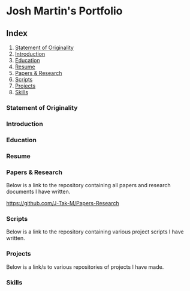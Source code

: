 # Josh Martin's Portfolio
## Index
1. [Statement of Originality](https://github.com/J-Tak-M/Josh-M.github.io/blob/main/README.md#statement-of-originality)
2. [Introduction](https://github.com/J-Tak-M/Josh-M.github.io/blob/main/README.md#introduction)
3. [Education](https://github.com/J-Tak-M/Josh-M.github.io/blob/main/README.md#education)
4. [Resume](https://github.com/J-Tak-M/Josh-M.github.io/blob/main/README.md#resume)
5. [Papers & Research](https://github.com/J-Tak-M/Josh-M.github.io/blob/main/README.md#papers--research)
6. [Scripts](https://github.com/J-Tak-M/Josh-M.github.io/blob/main/README.md#scripts)
7. [Projects](https://github.com/J-Tak-M/Josh-M.github.io/blob/main/README.md#projects)
8. [Skills](https://github.com/J-Tak-M/Josh-M.github.io/blob/main/README.md#skills)

### Statement of Originality

### Introduction

### Education

### Resume

### Papers & Research
Below is a link to the repository containing all papers and research documents I have written.

https://github.com/J-Tak-M/Papers-Research


### Scripts
Below is a link to the repository containing various project scripts I have written.

### Projects
Below is a link/s to various repositories of projects I have made.

### Skills
